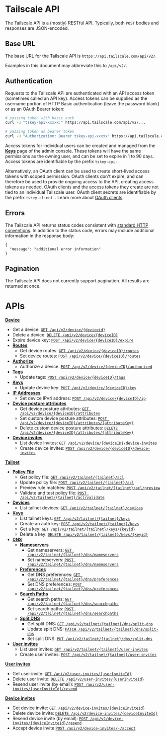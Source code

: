 # Tailscale API

The Tailscale API is a (mostly) RESTful API. Typically, both `POST` bodies and responses are JSON-encoded.

## Base URL

The base URL for the Tailscale API is `https://api.tailscale.com/api/v2/`.

Examples in this document may abbreviate this to `/api/v2/`.

## Authentication

Requests to the Tailscale API are authenticated with an API access token (sometimes called an API key).
Access tokens can be supplied as the username portion of HTTP Basic authentication (leave the password blank) or as an OAuth Bearer token:

```sh
# passing token with basic auth
curl -u "tskey-api-xxxxx:" https://api.tailscale.com/api/v2/...

# passing token as bearer token
curl -H "Authorization: Bearer tskey-api-xxxxx" https://api.tailscale.com/api/v2/...
```

Access tokens for individual users can be created and managed from the [**Keys**](https://login.tailscale.com/admin/settings/keys) page of the admin console.
These tokens will have the same permissions as the owning user, and can be set to expire in 1 to 90 days.
Access tokens are identifiable by the prefix `tskey-api-`.

Alternatively, an OAuth client can be used to create short-lived access tokens with scoped permission.
OAuth clients don't expire, and can therefore be used to provide ongoing access to the API, creating access tokens as needed.
OAuth clients and the access tokens they create are not tied to an individual Tailscale user.
OAuth client secrets are identifiable by the prefix `tskey-client-`.
Learn more about [OAuth clients](https://tailscale.com/kb/1215/).

## Errors

The Tailscale API returns status codes consistent with [standard HTTP conventions](https://developer.mozilla.org/en-US/docs/Web/HTTP/Status).
In addition to the status code, errors may include additional information in the response body:

```jsonc
{
  "message": "additional error information"
}
```

## Pagination

The Tailscale API does not currently support pagination. All results are returned at once.

# APIs

**[Device](./device.md#device)**

- Get a device: [`GET /api/v2/device/{deviceid}`](./device.md#get-device)
- Delete a device: [`DELETE /api/v2/device/{deviceID}`](./device.md#delete-device)
- Expire device key: [`POST /api/v2/device/{deviceID}/expire`](./device.md#expire-device-key)
- [**Routes**](./device.md#routes)
  - Get device routes: [`GET /api/v2/device/{deviceID}/routes`](./device.md#get-device-routes)
  - Set device routes: [`POST /api/v2/device/{deviceID}/routes`](./device.md#set-device-routes)
- [**Authorize**](./device.md#authorize)
  - Authorize a device: [`POST /api/v2/device/{deviceID}/authorized`](./device.md#authorize-device)
- [**Tags**](./device.md#tags)
  - Update tags: [`POST /api/v2/device/{deviceID}/tags`](./device.md#update-device-tags)
- [**Keys**](./device.md#keys)
  - Update device key: [`POST /api/v2/device/{deviceID}/key`](./device.md#update-device-key)
- [**IP Addresses**](./device.md#ip-addresses)
  - Set device IPv4 address: [`POST /api/v2/device/{deviceID}/ip`](./device.md#set-device-ipv4-address)
- [**Device posture attributes**](./device.md#device-posture-attributes)
  - Get device posture attributes: [`GET /api/v2/device/{deviceID}/attributes`](./device.md#get-device-posture-attributes)
  - Set custom device posture attributes: [`POST /api/v2/device/{deviceID}/attributes/{attributeKey}`](./device.md#set-device-posture-attributes)
  - Delete custom device posture attributes: [`DELETE /api/v2/device/{deviceID}/attributes/{attributeKey}`](./device.md#delete-custom-device-posture-attributes)
- [**Device invites**](./device.md#invites-to-a-device)
  - List device invites: [`GET /api/v2/device/{deviceID}/device-invites`](./device.md#list-device-invites)
  - Create device invites: [`POST /api/v2/device/{deviceID}/device-invites`](./device.md#create-device-invites)

**[Tailnet](./tailnet.md#tailnet)**

- [**Policy File**](./tailnet.md#policy-file)
  - Get policy file: [`GET /api/v2/tailnet/{tailnet}/acl`](./tailnet.md#get-policy-file)
  - Update policy file: [`POST /api/v2/tailnet/{tailnet}/acl`](./tailnet.md#update-policy-file)
  - Preview rule matches: [`POST /api/v2/tailnet/{tailnet}/acl/preview`](./tailnet.md#preview-policy-file-rule-matches)
  - Validate and test policy file: [`POST /api/v2/tailnet/{tailnet}/acl/validate`](./tailnet.md#validate-and-test-policy-file)
- [**Devices**](./tailnet.md#devices)
  - List tailnet devices: [`GET /api/v2/tailnet/{tailnet}/devices`](./tailnet.md#list-tailnet-devices)
- [**Keys**](./tailnet.md#tailnet-keys)
  - List tailnet keys: [`GET /api/v2/tailnet/{tailnet}/keys`](./tailnet.md#list-tailnet-keys)
  - Create an auth key: [`POST /api/v2/tailnet/{tailnet}/keys`](./tailnet.md#create-auth-key)
  - Get a key: [`GET /api/v2/tailnet/{tailnet}/keys/{keyid}`](./tailnet.md#get-key)
  - Delete a key: [`DELETE /api/v2/tailnet/{tailnet}/keys/{keyid}`](./tailnet.md#delete-key)
- [**DNS**](./tailnet.md#dns)
  - [**Nameservers**](./tailnet.md#nameservers)
    - Get nameservers: [`GET /api/v2/tailnet/{tailnet}/dns/nameservers`](./tailnet.md#get-nameservers)
    - Set nameservers: [`POST /api/v2/tailnet/{tailnet}/dns/nameservers`](./tailnet.md#set-nameservers)
  - [**Preferences**](./tailnet.md#preferences)
    - Get DNS preferences: [`GET /api/v2/tailnet/{tailnet}/dns/preferences`](./tailnet.md#get-dns-preferences)
    - Set DNS preferences: [`POST /api/v2/tailnet/{tailnet}/dns/preferences`](./tailnet.md#set-dns-preferences)
  - [**Search Paths**](./tailnet.md#search-paths)
    - Get search paths: [`GET /api/v2/tailnet/{tailnet}/dns/searchpaths`](./tailnet.md#get-search-paths)
    - Set search paths: [`POST /api/v2/tailnet/{tailnet}/dns/searchpaths`](./tailnet.md#set-search-paths)
  - [**Split DNS**](./tailnet.md#split-dns)
    - Get split DNS: [`GET /api/v2/tailnet/{tailnet}/dns/split-dns`](./tailnet.md#get-split-dns)
    - Update split DNS: [`PATCH /api/v2/tailnet/{tailnet}/dns/split-dns`](./tailnet.md#update-split-dns)
    - Set split DNS: [`PUT /api/v2/tailnet/{tailnet}/dns/split-dns`](./tailnet.md#set-split-dns)
- [**User invites**](./tailnet.md#tailnet-user-invites)
  - List user invites: [`GET /api/v2/tailnet/{tailnet}/user-invites`](./tailnet.md#list-user-invites)
  - Create user invites: [`POST /api/v2/tailnet/{tailnet}/user-invites`](./tailnet.md#create-user-invites)

**[User invites](./userinvites.md#user-invites)**

- Get user invite: [`GET /api/v2/user-invites/{userInviteId}`](./userinvites.md#get-user-invite)
- Delete user invite: [`DELETE /api/v2/user-invites/{userInviteId}`](./userinvites.md#delete-user-invite)
- Resend user invite (by email): [`POST /api/v2/user-invites/{userInviteId}/resend`](#resend-user-invite)

**[Device invites](./deviceinvites.md#device-invites)**

- Get device invite: [`GET /api/v2/device-invites/{deviceInviteId}`](./deviceinvites.md#get-device-invite)
- Delete device invite: [`DELETE /api/v2/device-invites/{deviceInviteId}`](./deviceinvites.md#delete-device-invite)
- Resend device invite (by email): [`POST /api/v2/device-invites/{deviceInviteId}/resend`](./deviceinvites.md#resend-device-invite)
- Accept device invite [`POST /api/v2/device-invites/-/accept`](#accept-device-invite)
